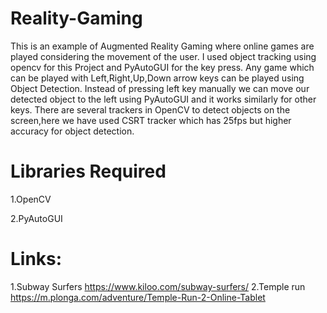 # Reality-Gaming
This is an example of Augmented Reality Gaming where online games are played considering the movement of the user.
I used object tracking using opencv for this Project and PyAutoGUI for the key press.
Any game which can be played with Left,Right,Up,Down arrow keys can be played using Object Detection.
Instead of pressing left key manually we can move our detected object to the left using PyAutoGUI and it works similarly for other keys.
There are several trackers in OpenCV to detect objects on the screen,here we have used CSRT tracker which has 25fps but higher accuracy for object detection.
# Libraries Required
1.OpenCV

2.PyAutoGUI

# Links:
1.Subway Surfers https://www.kiloo.com/subway-surfers/
2.Temple run https://m.plonga.com/adventure/Temple-Run-2-Online-Tablet
